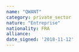 ```yaml
---
name: "QWANT"
category: private_sector
nature: "Entreprise"
nationality: FRA
alliance: 
date_signed: '2018-11-12'
---
```

    